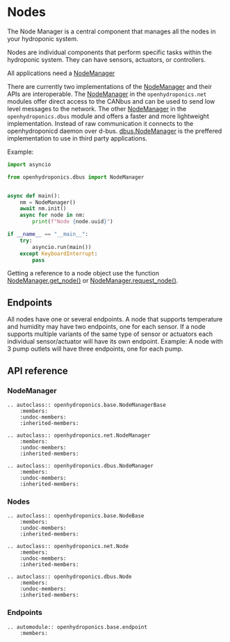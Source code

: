 # Nodes

The Node Manager is a central component that manages all the nodes in your hydroponic system.

Nodes are individual components that perform specific tasks within the hydroponic system. They can have sensors, actuators, or controllers.

All applications need a [NodeManager](base.node_manager.NodeManagerBase)

There are currently two implementations of the [NodeManager](base.node_manager.NodeManagerBase) and their APIs are interoperable. The [NodeManager](net.NodeManager) in the `openhydroponics.net` modules offer direct access to the CANbus and can be used to send low level messages to the network. The other [NodeManager](dbus.NodeManager) in the `openhydroponics.dbus` module and offers a faster and more lightweight implementation. Instead of raw communication it connects to the openhydroponicd daemon over d-bus. [dbus.NodeManager](dbus.NodeManager) is the preffered implementation to use in third party applications.

Example:

```python
import asyncio

from openhydroponics.dbus import NodeManager


async def main():
    nm = NodeManager()
    await nm.init()
    async for node in nm:
        print(f"Node {node.uuid}")

if __name__ == "__main__":
    try:
        asyncio.run(main())
    except KeyboardInterrupt:
        pass

```

Getting a reference to a node object use the function [NodeManager.get_node()](openhydroponics.base.NodeManagerBase.get_node)
or [NodeManager.request_node()](openhydroponics.base.NodeManagerBase.request_node).

## Endpoints

All nodes have one or several endpoints. A node that supports temperature and humidity may have two endpoints, one for each
sensor. If a node supports multiple variants of the same type of sensor or actuators each individual sensor/actuator will have
its own endpoint. Example: A node with 3 pump outlets will have three endpoints, one for each pump.

## API reference

### NodeManager
```{eval-rst}
.. autoclass:: openhydroponics.base.NodeManagerBase
    :members:
    :undoc-members:
    :inherited-members:

.. autoclass:: openhydroponics.net.NodeManager
    :members:
    :undoc-members:
    :inherited-members:

.. autoclass:: openhydroponics.dbus.NodeManager
    :members:
    :undoc-members:
    :inherited-members:
```

### Nodes

```{eval-rst}
.. autoclass:: openhydroponics.base.NodeBase
    :members:
    :undoc-members:
    :inherited-members:

.. autoclass:: openhydroponics.net.Node
    :members:
    :undoc-members:
    :inherited-members:

.. autoclass:: openhydroponics.dbus.Node
    :members:
    :undoc-members:
    :inherited-members:

```

### Endpoints

```{eval-rst}
.. automodule:: openhydroponics.base.endpoint
    :members:

```
